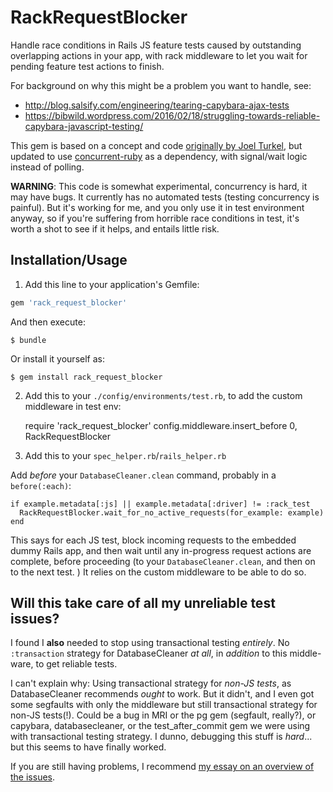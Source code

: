 # RackRequestBlocker

Handle race conditions in Rails JS feature tests caused by outstanding overlapping actions in your app, with rack middleware to let you wait for pending feature test actions to finish.

For background on why this might be a problem you want to handle, see:
* http://blog.salsify.com/engineering/tearing-capybara-ajax-tests
* https://bibwild.wordpress.com/2016/02/18/struggling-towards-reliable-capybara-javascript-testing/

This gem is based on a concept and code [originally by Joel Turkel](http://blog.salsify.com/engineering/tearing-capybara-ajax-tests), but updated to use [concurrent-ruby](https://github.com/ruby-concurrency/concurrent-ruby) as a dependency, with signal/wait logic instead of polling.

**WARNING**: This code is somewhat experimental, concurrency is hard, it may have bugs. It currently
has no automated tests (testing concurrency is painful). But it's working for me, and you
only use it in test environment anyway, so if you're suffering from horrible race
conditions in test, it's worth a shot to see if it helps, and entails little risk.

## Installation/Usage

1. Add this line to your application's Gemfile:

```ruby
gem 'rack_request_blocker'
```

And then execute:

    $ bundle

Or install it yourself as:

    $ gem install rack_request_blocker

2. Add this to your `./config/environments/test.rb`, to add the custom middleware in test env:

    require 'rack_request_blocker'
    config.middleware.insert_before 0, RackRequestBlocker

3. Add this to your `spec_helper.rb`/`rails_helper.rb`

Add _before_ your `DatabaseCleaner.clean` command, probably in a `before(:each)`:

    if example.metadata[:js] || example.metadata[:driver] != :rack_test
      RackRequestBlocker.wait_for_no_active_requests(for_example: example)
    end

This says for each JS test, block incoming requests to the embedded dummy Rails app,
and then wait until any in-progress request actions are complete, before proceeding
(to your `DatabaseCleaner.clean`, and then on to the next test. ) It relies on the
custom middleware to be able to do so.

## Will this take care of all my unreliable test issues?

I found I **also** needed to stop using transactional testing *entirely*.
No `:transaction` strategy for DatabaseCleaner *at all*, in *addition* to this
middle-ware, to get reliable tests.

I can't explain why: Using transactional strategy for *non-JS tests*, as
DatabaseCleaner recommends *ought* to work. But it didn't, and I even got
some segfaults with only the middleware but still transactional strategy
for non-JS tests(!).  Could be a bug in MRI or the pg gem (segfault, really?),
or capybara, databasecleaner, or the test_after_commit gem we were using
with transactional testing strategy. I dunno, debugging this stuff
is *hard*... but this seems to have finally worked.

If you are still having problems, I recommend
[my essay on an overview of the issues](https://bibwild.wordpress.com/2016/02/18/struggling-towards-reliable-capybara-javascript-testing/).

